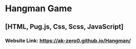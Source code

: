 # Hangman Game

## [HTML, Pug.js, Css, Scss, JavaScript]

### Website Link: https://ak-zero0.github.io/Hangman/
